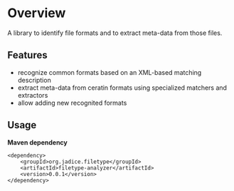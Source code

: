 # Overview

A library to identify file formats and to extract meta-data from those files.

## Features

- recognize common formats based on an XML-based matching description
- extract meta-data from ceratin formats using specialized matchers and extractors
- allow adding new recognited formats

## Usage

**Maven dependency**

    <dependency>
        <groupId>org.jadice.filetype</groupId>
        <artifactId>filetype-analyzer</artifactId>
        <version>0.0.1</version>
    </dependency>
